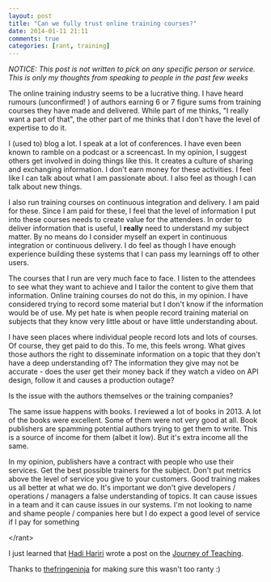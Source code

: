 ```yaml
---
layout: post
title: "Can we fully trust online training courses?"
date: 2014-01-11 21:11
comments: true
categories: [rant, training]
---
```

*NOTICE: This post is not written to pick on any specific person or service. This is only my thoughts from speaking to people in the past few weeks*

The online training industry seems to be a lucrative thing. I have heard rumours (unconfirmed! ) of authors earning 6 or 7 figure sums from training courses they have made and delivered. While part of me thinks, "I really want a part of that", the other part of me thinks that I don't have the level of expertise to do it.

I (used to) blog a lot. I speak at a lot of conferences. I have even been known to ramble on a podcast or a screencast. In my opinion, I suggest others get involved in doing things like this. It creates a culture of sharing and exchanging information. I don't earn money for these activities. I feel like I can talk about what I am passionate about. I also feel as though I can talk about new things.

I also run training courses on continuous integration and delivery. I am paid for these. Since I am paid for these, I feel that the level of information I put into these courses needs to create value for the attendees. In order to deliver information that is useful, I **really** need to understand my subject matter. By no means do I consider myself an expert in continuous integration or continuous delivery. I do feel as though I have enough experience building these systems that I can pass my learnings off to other users.

The courses that I run are very much face to face. I listen to the attendees to see what they want to achieve and I tailor the content to give them that information. Online training courses do not do this, in my opinion. I have considered trying to record some material but I don't know if the information would be of use. My pet hate is when people record training material on subjects that they know very little about or have little understanding about.

I have seen places where individual people record lots and lots of courses. Of course, they get paid to do this. To me, this feels wrong. What gives those authors the right to disseminate information on a topic that they don't have a deep understanding of? The information they give may not be accurate - does the user get their money back if they watch a video on API design, follow it and causes a production outage?

Is the issue with the authors themselves or the training companies?

The same issue happens with books. I reviewed a lot of books in 2013. A lot of the books were excellent. Some of them were not very good at all. Book publishers are spamming potential authors trying to get them to write. This is a source of income for them (albet it low). But it's extra income all the same.

In my opinion, publishers have a contract with people who use their services. Get the best possible trainers for the subject. Don't put metrics above the level of service you give to your customers. Good training makes us all better at what we do. It's important we don't give developers / operations / managers a false understanding of topics. It can cause issues in a team and it can cause issues in our systems. I'm not looking to name and shame people / companies here but I do expect a good level of service if I pay for something

&lt;/rant&gt;

I just learned that [Hadi Hariri](https://twitter.com/hhariri) wrote a post on the [Journey of Teaching](http://hadihariri.com/2012/03/18/the-journey-of-teaching/).

Thanks to [thefringeninja](https://twitter.com/thefringeninja) for making sure this wasn't too ranty :)
